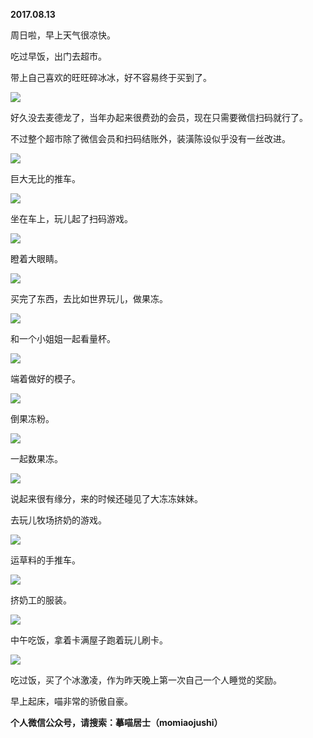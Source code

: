 
          
**2017.08.13**

周日啦，早上天气很凉快。

吃过早饭，出门去超市。

带上自己喜欢的旺旺碎冰冰，好不容易终于买到了。


![](//upload-images.jianshu.io/upload_images/51001-fe29dec479e5ae0f.jpg)


好久没去麦德龙了，当年办起来很费劲的会员，现在只需要微信扫码就行了。

不过整个超市除了微信会员和扫码结账外，装潢陈设似乎没有一丝改进。


![](//upload-images.jianshu.io/upload_images/51001-6f9ef03e56d12d62.jpg)


巨大无比的推车。


![](//upload-images.jianshu.io/upload_images/51001-7054b959cd8b01c8.jpg)


坐在车上，玩儿起了扫码游戏。


![](//upload-images.jianshu.io/upload_images/51001-4263df4b5135bc63.jpg)


瞪着大眼睛。


![](//upload-images.jianshu.io/upload_images/51001-1ca9d5adf59b4ff2.jpg)


买完了东西，去比如世界玩儿，做果冻。


![](//upload-images.jianshu.io/upload_images/51001-af23dd9516dd6b98.jpg)


和一个小姐姐一起看量杯。


![](//upload-images.jianshu.io/upload_images/51001-d3c9225bc75e9041.jpg)


端着做好的模子。


![](//upload-images.jianshu.io/upload_images/51001-5daa8866817f64b4.jpg)


倒果冻粉。


![](//upload-images.jianshu.io/upload_images/51001-d370ba6dfe18c9be.jpg)


一起数果冻。


![](//upload-images.jianshu.io/upload_images/51001-2e8e782edae4cff2.jpg)


说起来很有缘分，来的时候还碰见了大冻冻妹妹。

去玩儿牧场挤奶的游戏。


![](//upload-images.jianshu.io/upload_images/51001-02a88898e6f2a05c.jpg)


运草料的手推车。


![](//upload-images.jianshu.io/upload_images/51001-31dc69230e2a01d0.jpg)


挤奶工的服装。


![](//upload-images.jianshu.io/upload_images/51001-1d6a3ff7c541b475.jpg)


中午吃饭，拿着卡满屋子跑着玩儿刷卡。


![](//upload-images.jianshu.io/upload_images/51001-3fe4d89a27a355fe.jpg)


吃过饭，买了个冰激凌，作为昨天晚上第一次自己一个人睡觉的奖励。

早上起床，喵非常的骄傲自豪。


**个人微信公众号，请搜索：摹喵居士（momiaojushi）**

        